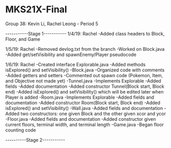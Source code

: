 # MKS21X-Final

Group 38: Kevin Li, Rachel Leong - Period 5

-----------Stage 1-----------
1/4/19: Rachel
-Added class headers to Block, Floor, and Game

1/5/19: Rachel
-Removed devlog.txt from the branch
-Worked on Block.java
  -Added get/setVisibility and spawnEnemy/Player pseudocode

1/6/19: Rachel
-Created interface Explorable.java
  -Added methods isExplored() and setVisibility()
-Block.java
  -Organized code with comments
  -Added getters and setters
  -Commented out spawn code (Pokemon, Item, and Objective not made yet)
-Tunnel.java
  -Implements Explorable
  -Added fields
  -Added documentation
  -Added constructor Tunnel(Block start, Block end)
  -Added isExplored() and setVisibility() which will be edited later when Player is added
-Room.java
  -Implements Explorable
  -Added fields and documentation
  -Added constructor Room(Block start, Block end)
  -Added isExplored() and setVisibility()
-Wall.java
  -Added fields and documentation
  -Added two constructors: one given Block and the other given xcor and ycor
-Floor.java
  -Added fields and documentation
  -Added constructor given current floors, terminal width, and terminal length
-Game.java
  -Began floor counting code

----------Stage 2-----------
